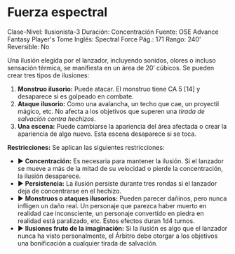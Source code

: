 # Fuerza espectral

Clase-Nivel: Ilusionista-3
Duración: Concentración
Fuente: OSE Advance Fantasy Player's Tome
Inglés: Spectral Force
Pág.: 171
Rango: 240’
Reversible: No

Una ilusión elegida por el lanzador, incluyendo sonidos, olores o incluso sensación térmica, se manifiesta en un área de 20’ cúbicos. Se pueden crear tres tipos de ilusiones: 

1. **Monstruo ilusorio:** Puede atacar. El monstruo tiene CA 5 [14] y desaparece si es golpeado en combate. 
2. **Ataque ilusorio:** Como una avalancha, un techo que cae, un proyectil mágico, etc. No afecta a los objetivos que superen una *tirada de salvación contra hechizos*. 
3. **Una escena:** Puede cambiarse la apariencia del área afectada o crear la apariencia de algo nuevo. Esta escena desaparece si se toca.

**Restricciones:** Se aplican las siguientes restricciones: 

- ▶ **Concentración:** Es necesaria para mantener la ilusión. Si el lanzador se mueve a más de la mitad de su velocidad o pierde la concentración, la ilusión desaparece.
- ▶ **Persistencia:** La ilusión persiste durante tres rondas si el lanzador deja de concentrarse en el hechizo.
- ▶ **Monstruos o ataques ilusorios:** Pueden parecer dañinos, pero nunca infligen un daño real. Un personaje que parezca haber muerto en realidad cae inconsciente, un personaje convertido en piedra en realidad está paralizado, etc. Estos efectos duran 1d4 turnos.
- ▶ **Ilusiones fruto de la imaginación:** Si la ilusión es algo que el lanzador nunca ha visto personalmente, el Árbitro debe otorgar a los objetivos una bonificación a cualquier tirada de salvación.